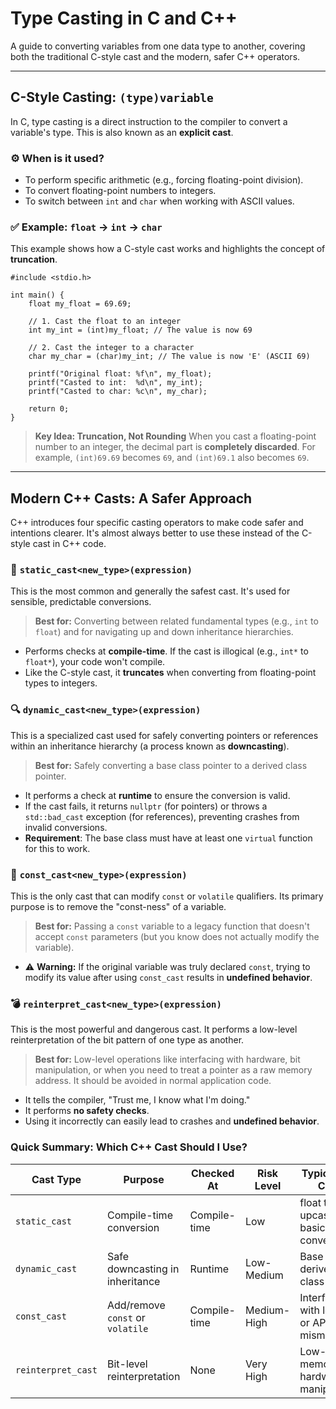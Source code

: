 # **Type Casting in C and C++**

A guide to converting variables from one data type to another, covering both the traditional C-style cast and the modern, safer C++ operators.

---

## **C-Style Casting: `(type)variable`**

In C, type casting is a direct instruction to the compiler to convert a variable's type. This is also known as an **explicit cast**.

### ⚙️ When is it used?
* To perform specific arithmetic (e.g., forcing floating-point division).
* To convert floating-point numbers to integers.
* To switch between `int` and `char` when working with ASCII values.

### ✅ Example: `float` -> `int` -> `char`

This example shows how a C-style cast works and highlights the concept of **truncation**.

    #include <stdio.h>

    int main() {
        float my_float = 69.69;

        // 1. Cast the float to an integer
        int my_int = (int)my_float; // The value is now 69

        // 2. Cast the integer to a character
        char my_char = (char)my_int; // The value is now 'E' (ASCII 69)

        printf("Original float: %f\n", my_float);
        printf("Casted to int:  %d\n", my_int);
        printf("Casted to char: %c\n", my_char);

        return 0;
    }

> **Key Idea: Truncation, Not Rounding**
> When you cast a floating-point number to an integer, the decimal part is **completely discarded**. For example, `(int)69.69` becomes `69`, and `(int)69.1` also becomes `69`.

---

## **Modern C++ Casts: A Safer Approach**

C++ introduces four specific casting operators to make code safer and intentions clearer. It's almost always better to use these instead of the C-style cast in C++ code.

### 🧱 `static_cast<new_type>(expression)`
This is the most common and generally the safest cast. It's used for sensible, predictable conversions.

> **Best for:** Converting between related fundamental types (e.g., `int` to `float`) and for navigating up and down inheritance hierarchies.

* Performs checks at **compile-time**. If the cast is illogical (e.g., `int*` to `float*`), your code won't compile.
* Like the C-style cast, it **truncates** when converting from floating-point types to integers.

### 🔍 `dynamic_cast<new_type>(expression)`
This is a specialized cast used for safely converting pointers or references within an inheritance hierarchy (a process known as **downcasting**).

> **Best for:** Safely converting a base class pointer to a derived class pointer.

* It performs a check at **runtime** to ensure the conversion is valid.
* If the cast fails, it returns `nullptr` (for pointers) or throws a `std::bad_cast` exception (for references), preventing crashes from invalid conversions.
* **Requirement**: The base class must have at least one `virtual` function for this to work.

### 🔑 `const_cast<new_type>(expression)`
This is the only cast that can modify `const` or `volatile` qualifiers. Its primary purpose is to remove the "const-ness" of a variable.

> **Best for:** Passing a `const` variable to a legacy function that doesn't accept `const` parameters (but you know does not actually modify the variable).

* ⚠️ **Warning:** If the original variable was truly declared `const`, trying to modify its value after using `const_cast` results in **undefined behavior**.

### 💣 `reinterpret_cast<new_type>(expression)`
This is the most powerful and dangerous cast. It performs a low-level reinterpretation of the bit pattern of one type as another.

> **Best for:** Low-level operations like interfacing with hardware, bit manipulation, or when you need to treat a pointer as a raw memory address. It should be avoided in normal application code.

* It tells the compiler, "Trust me, I know what I'm doing."
* It performs **no safety checks**.
* Using it incorrectly can easily lead to crashes and **undefined behavior**.

### Quick Summary: Which C++ Cast Should I Use?

| Cast Type           | Purpose                            | Checked At    | Risk Level   | Typical Use Case                           |
|---------------------|-------------------------------------|---------------|--------------|---------------------------------------------|
| `static_cast`       | Compile-time conversion             | Compile-time  | Low          | float to int, upcasting, basic conversions  |
| `dynamic_cast`      | Safe downcasting in inheritance     | Runtime       | Low-Medium   | Base to derived class safely                |
| `const_cast`        | Add/remove `const` or `volatile`    | Compile-time  | Medium-High  | Interfacing with legacy or API mismatch     |
| `reinterpret_cast`  | Bit-level reinterpretation          | None          | Very High    | Low-level memory or hardware manipulation   |
